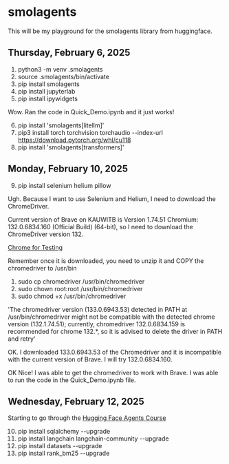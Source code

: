 # smolagents

This will be my playground for the smolagents library from huggingface.

## Thursday, February 6, 2025

 1) python3 -m venv .smolagents
 2) source .smolagents/bin/activate
 3) pip install smolagents
 4) pip install jupyterlab
 5) pip install ipywidgets

 Wow. Ran the code in Quick_Demo.ipynb and it just works! 

 6) pip install 'smolagents[litellm]'
 7) pip3 install torch torchvision torchaudio --index-url https://download.pytorch.org/whl/cu118
 8) pip install 'smolagents[transformers]'

 ## Monday, February 10, 2025

  9) pip install selenium helium pillow

  Ugh. Because I want to use Selenium and Helium, I need to download the ChromeDriver. 

  Current version of Brave on KAUWITB is Version 1.74.51 Chromium: 132.0.6834.160 (Official Build) (64-bit), so I need to download the ChromeDriver version 132.

  [Chrome for Testing](https://googlechromelabs.github.io/chrome-for-testing/)

  Remember once it is downloaded, you need to unzip it and COPY the chromedriver to /usr/bin

   1) sudo cp chromedriver /usr/bin/chromedriver
   2) sudo chown root:root /usr/bin/chromedriver
   3) sudo chmod +x /usr/bin/chromedriver

'The chromedriver version (133.0.6943.53) detected in PATH at /usr/bin/chromedriver might not be compatible with the detected chrome version (132.1.74.51); currently, chromedriver 132.0.6834.159 is recommended for chrome 132.*, so it is advised to delete the driver in PATH and retry'

OK. I downloaded 133.0.6943.53 of the Chromedriver and it is incompatible with the current version of Brave. I will try 132.0.6834.160.

OK Nice! I was able to get the chromedriver to work with Brave. I was able to run the code in the Quick_Demo.ipynb file.

## Wednesday, February 12, 2025

Starting to go through the [Hugging Face Agents Course](https://huggingface.co/agents-course)

10) pip install sqlalchemy --upgrade
11) pip install langchain langchain-community --upgrade
12) pip install datasets --upgrade
13) pip install rank_bm25 --upgrade
